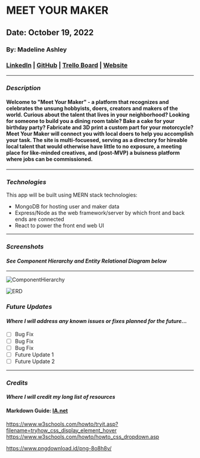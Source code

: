 
# **MEET YOUR MAKER**

## Date: October 19, 2022

### By: Madeline Ashley

### [LinkedIn](https://www.linkedin.com/in/madeline-ashley-11a4413a/) | [GitHub](https://github.com/mashbash2150) | [Trello Board](https://trello.com/invite/b/VHeHUY6Y/ATTIe4ac9d23cda64f2086eee7f786abff77491FF058/meet-your-maker-sei-project-2) | [Website](www.hellomashley.com)

---

### **_Description_**

#### Welcome to "Meet Your Maker" - a platform that recognizes and celebrates the unsung hobbyists, doers, creators and makers of the world. Curious about the talent that lives in your neighborhood?   Looking for someone to build you a dining room table? Bake a cake for your birthday party? Fabricate and 3D print a custom part for your motorcycle?  Meet Your Maker will connect you with local doers to help you accomplish your task.  The site is multi-focuesed, serving as a directory for hireable local talent that would otherwise have little to no exposure, a meeting place for like-minded creatives, and (post-MVP) a buisness platform where jobs can be commissioned.  

---

### **_Technologies_**

This app will be built using MERN stack technologies:

- MongoDB for hosting user and maker data
- Express/Node as the web framework/server by which front and back ends are connected
- React to power the front end web UI

---

### **_Screenshots_**

#### _See Component Hierarchy and Entity Relational Diagram below_


---
![ComponentHierarchy](https://github.com/mashbash2150/MeetYourMaker-Unit-2-Project/blob/main/Images/Screen%20Shot%202022-10-19%20at%209.05.09%20PM.png?raw=true)

![ERD](https://github.com/mashbash2150/MeetYourMaker-Unit-2-Project/blob/main/Images/Screen%20Shot%202022-10-20%20at%208.22.28%20AM.png?raw=true)

### **_Future Updates_**

#### _Where I will address any known issues or fixes planned for the future..._

- [ ] Bug Fix 
- [ ] Bug Fix 
- [ ] Bug Fix 
- [ ] Future Update 1
- [ ] Future Update 2

---

### **_Credits_**

#### _Where I will credit my long list of resources_


#### Markdown Guide: [IA.net](https://ia.net/writer/support/general/markdown-guide)

https://www.w3schools.com/howto/tryit.asp?filename=tryhow_css_display_element_hover
https://www.w3schools.com/howto/howto_css_dropdown.asp

https://www.pngdownload.id/png-8o8h8v/
